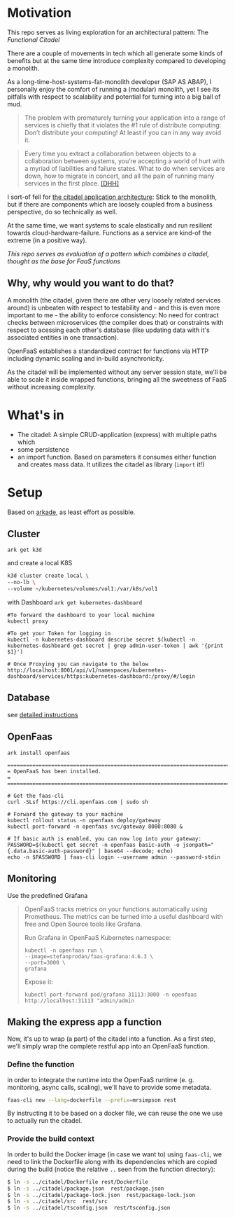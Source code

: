# Motivation

This repo serves as living exploration for an architectural pattern: The *Functional Citadel*

There are a couple of movements in tech which all generate some kinds of benefits but at the same time introduce complexity compared to developing a  monolith.

As a long-time-host-systems-fat-monolith developer (SAP AS ABAP), I personally enjoy the comfort of running a (modular) monolith, yet I see its pitfalls with respect to scalability and potential for turning into a big ball of mud.

> The problem with prematurely turning your application into a range of services is chiefly that it violates the #1 rule of distribute computing: Don’t distribute your computing! At least if you can in any way avoid it.

> Every time you extract a collaboration between objects to a collaboration between systems, you’re accepting a world of hurt with a myriad of liabilities and failure states. What to do when services are down, how to migrate in concert, and all the pain of running many services in the first place.
[[DHH]](https://m.signalvnoise.com/the-majestic-monolith/)

I sort-of fell for [the citadel application architecture](https://blog.appsignal.com/2020/04/08/the-citadel-architecture-at-appsignal.html): Stick to the monolith, but if there are components which are loosely coupled from a business perspective, do so technically as well.

At the same time, we want systems to scale elastically and run resilient towards cloud-hardware-failure. Functions as a service are kind-of the extreme (in a positive way).

_This repo serves as evaluation of a pattern which combines a citadel, thought as the base for FaaS functions_

## Why, why would you want to do that?

A monolith (the citadel, given there are other very loosely related services around) is unbeaten with respect to testability and - and this is even more important to me - the ability to enforce consistency: No need for contract checks between microservices (the compiler does that) or constraints with respect to acessing each other's database (like updating data with it's associated entities in one transaction).

OpenFaaS establishes a standardized contract for functions via HTTP including dynamic scaling and in-build asynchronicity.

As the citadel will be implemented without any server session state, we'll be able to scale it inside wrapped functions, bringing all the sweetness of FaaS without increasing complexity.

# What's in

- The citadel: A simple CRUD-application (express) with multiple paths which
- some persistence
- an import function. Based on parameters it consumes either function and creates mass data. It utilizes the citadel as library (`import` it!)

# Setup

Based on [arkade](https://github.com/alexellis/arkade), as least effort as possible.

## Cluster

`ark get k3d`

and create a local K8S

```bash
k3d cluster create local \
--no-lb \
--volume ~/kubernetes/volumes/vol1:/var/k8s/vol1
```

with Dashboard
`ark get kubernetes-dashboard`
```
#To forward the dashboard to your local machine
kubectl proxy

#To get your Token for logging in
kubectl -n kubernetes-dashboard describe secret $(kubectl -n kubernetes-dashboard get secret | grep admin-user-token | awk '{print $1}')

# Once Proxying you can navigate to the below
http://localhost:8001/api/v1/namespaces/kubernetes-dashboard/services/https:kubernetes-dashboard:/proxy/#/login
```

## Database

see [detailed instructions](./postgresql/Readme.md)

## OpenFaas

`ark install openfaas`

```
=======================================================================
= OpenFaaS has been installed.                                        =
=======================================================================

# Get the faas-cli
curl -SLsf https://cli.openfaas.com | sudo sh

# Forward the gateway to your machine
kubectl rollout status -n openfaas deploy/gateway
kubectl port-forward -n openfaas svc/gateway 8080:8080 &

# If basic auth is enabled, you can now log into your gateway:
PASSWORD=$(kubectl get secret -n openfaas basic-auth -o jsonpath="{.data.basic-auth-password}" | base64 --decode; echo)
echo -n $PASSWORD | faas-cli login --username admin --password-stdin

```

## Monitoring

Use the predefined Grafana

> OpenFaaS tracks metrics on your functions automatically using Prometheus. The metrics can be turned into a useful dashboard with free and Open Source tools like Grafana.
>
>Run Grafana in OpenFaaS Kubernetes namespace:
>
>
>``` 
> kubectl -n openfaas run \
>--image=stefanprodan/faas-grafana:4.6.3 \
>--port=3000 \
>grafana
>```
> Expose it:
>```
>kubectl port-forward pod/grafana 31113:3000 -n openfaas
>http://localhost:31113 "admin/admin
>```

## Making the express app a function

Now, it's up to wrap (a part) of the citadel into a function.
As a first step, we'll simply wrap the complete restful app into an OpenFaaS function.

### Define the function

in order to integrate the runtime into the OpenFaaS runtime (e. g. monitoring, async calls, scaling), we'll have to provide some metadata.

```bash
faas-cli new --lang=dockerfile --prefix=mrsimpson rest
```

By instructing it to be based on a docker file, we can reuse the one we use to actually run the citadel.

### Provide the build context

In order to build the Docker image (in case we want to) using `faas-cli`, we need to link the Dockerfile along with its dependencies which are copied during the build (notice the relative `..` seen from the function directory):

```bash
$ ln -s ../citadel/Dockerfile rest/Dockerfile
$ ln -s ../citadel/package.json  rest/package.json
$ ln -s ../citadel/package-lock.json  rest/package-lock.json
$ ln -s ../citadel/src  rest/src
$ ln -s ../citadel/tsconfig.json  rest/tsconfig.json
```
